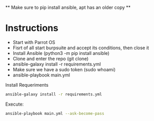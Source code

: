 ** Make sure to pip install ansible, apt has an older copy **

# Instructions
* Start with Parrot OS
* Fisrt of all start burpsuite and accept its conditions, then close it
* Install Ansible (python3 -m pip install ansible)
* Clone and enter the repo (git clone)
* ansible-galaxy install -r requirements.yml
* Make sure we have a sudo token (sudo whoami)
* ansible-playbook main.yml

Install Requeriments

~~~bash
ansible-galaxy install -r requirements.yml
~~~

Execute:

~~~bash
ansible-playbook main.yml --ask-become-pass
~~~
